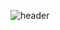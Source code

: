 <!--
**Heosg/Heosg** is a ✨ _special_ ✨ repository because its `README.md` (this file) appears on your GitHub profile.

Here are some ideas to get you started:

- 🔭 I’m currently working on ...
- 🌱 I’m currently learning ...
- 👯 I’m looking to collaborate on ...
- 🤔 I’m looking for help with ...
- 💬 Ask me about ...
- 📫 How to reach me: ...
- 😄 Pronouns: ...
- ⚡ Fun fact: ...
-->
![header](https://capsule-render.vercel.app/api?type=slice&color=auto&height=250&section=header&text=HELLO&fontSize=50&fontAlign=70&fontAlignY=30&desc=안녕하세요%20Heosg%20깃허브%20입니다%20&descSize=15&descAlign=70&descAlignY=43&rotate=16&animation=twinkling)
